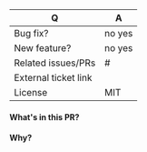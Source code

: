 | Q                    | A                                                  |
| -------------------- | -------------------------------------------------- |
| Bug fix?             | no yes                                             |
| New feature?         | no yes                                             |
| Related issues/PRs   | # <!-- add issue or PR number here e.g.: #5730 --> |
| External ticket link | <!-- add ticket link here e.g. trello link -->     |
| License              | MIT                                                |

#### What's in this PR?

<!-- Explain the contents of the PR. -->

#### Why?

<!-- Which problem does the PR fix? (add some context and maybe link to an issue here) -->
